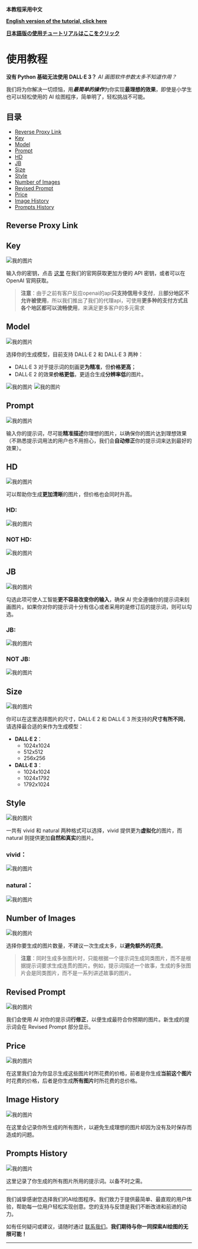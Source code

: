 **本教程采用中文**

**[English version of the tutorial, click here](./english.md)**

**[日本語版の使用チュートリアルはここをクリック](./japanese.md)**


# 使用教程

**没有 Python 基础无法使用 DALL·E 3？** *AI 画图软件参数太多不知道作用？* 

我们将为你解决一切烦恼，用***最简单的操作***为你实现**最理想的效果**，即使是小学生也可以轻松使用的 AI 绘图程序，简单明了，轻松挑战不可能。

## 目录
- [Reverse Proxy Link](#reverse-proxy-link)
- [Key](#key)
- [Model](#model)
- [Prompt](#prompt)
- [HD](#hd)
- [JB](#jb)
- [Size](#size)
- [Style](#style)
- [Number of Images](#number-of-images)
- [Revised Prompt](#revised-prompt)
- [Price](#price)
- [Image History](#image-history)
- [Prompts History](#prompts-history)




## Reverse Proxy Link


## Key
![我的图片](./image/4.png "key")

输入你的密钥，点击 [这里](https://ai.voilatech.co.jp/) 在我们的官网获取更加方便的 API 密钥，或者可以在 OpenAI 官网获取。
> **注意**：由于之前有客户反应openai的api**只支持信用卡支付**，且**部分地区不允许被使用**，所以我们推出了我们的代理api，可使用**更多种的支付方式且各个地区都可以流畅使用**，来满足更多客户的多元需求

## Model
![我的图片](./image/6.png "key")

选择你的生成模型，目前支持 DALL·E 2 和 DALL·E 3 两种：
- DALL·E 3 对于提示词的刻画更**为精准**，但**价格更高**；
- DALL·E 2 的效果**价格更低**，更适合生成**分辨率低**的图片。

![我的图片](./image/11.png "key")
![我的图片](./image/12.png "key")

## Prompt
![我的图片](./image/5.png "key")

输入你的提示词，尽可能**精准描述**你理想的图片，以确保你的图片达到理想效果（不熟悉提示词用法的用户也不用担心，我们会**自动修正**你的提示词来达到最好的效果）。

## HD
![我的图片](./image/7.png "key")

可以帮助你生成**更加清晰**的图片，但价格也会同时升高。

### HD:
![我的图片](./image/13.png "key")
### NOT HD:
![我的图片](./image/11.png "key")

## JB
![我的图片](./image/8.png "key")

勾选此项可使人工智能**更不容易改变你的输入**，确保 AI 完全遵循你的提示词来刻画图片。如果你对你的提示词十分有信心或者采用的是修订后的提示词，则可以勾选。

### JB:
![我的图片](./image/14.png "key")
### NOT JB:
![我的图片](./image/11.png "key")

## Size
![我的图片](./image/9.png "key")

你可以在这里选择图片的尺寸，DALL·E 2 和 DALL·E 3 所支持的**尺寸有所不同**，请选择最合适的来作为生成模型：
- **DALL·E 2**： 
  - 1024x1024
  - 512x512
  - 256x256
- **DALL·E 3**：
  - 1024x1024
  - 1024x1792
  - 1792x1024

## Style
![我的图片](./image/15.png "key")

一共有 vivid 和 natural 两种格式可以选择，vivid 提供更为**虚拟化**的图片，而 natural 则提供更加**自然和真实**的图片。

### vivid：
![我的图片](./image/16.png "key")
### natural：
![我的图片](./image/15.png "key")

## Number of Images
![我的图片](./image/18.png "key")

选择你要生成的图片数量，不建议一次生成太多，以**避免额外的花费**。
> **注意**：同时生成多张图片时，只能根据一个提示词生成同类图片，而不是根据提示词要求生成连贯的图片。例如，提示词描述一个故事，生成的多张图片会是同类图片，而不是一系列讲述故事的图片。

## Revised Prompt
![我的图片](./image/19.png "key")

我们会使用 AI 对你的提示词**行修正**，以便生成最符合你预期的图片。新生成的提示词会在 Revised Prompt 部分显示。

## Price
![我的图片](./image/20.png "key")

在这里我们会为你显示生成这些图片时所花费的价格，前者是你生成**当前这个图片**时花费的价格，后者是你生成**所有图片**时所花费的总价格。

## Image History
![我的图片](./image/17.png "key")

在这里会记录你所生成的所有图片，以避免生成理想的图片却因为没有及时保存而造成的问题。

## Prompts History
![我的图片](./image/17.png "key")

这里记录了你生成的所有图片所用的提示词。以备不时之需。

---

我们诚挚感谢您选择我们的AI绘图程序。我们致力于提供最简单、最直观的用户体验，帮助每一位用户轻松实现创意。您的支持与反馈是我们不断改进和前进的动力。

如有任何疑问或建议，请随时通过 [联系我们](https://ai.voilatech.co.jp/)。**我们期待与你一同探索AI绘图的无限可能！**

---
